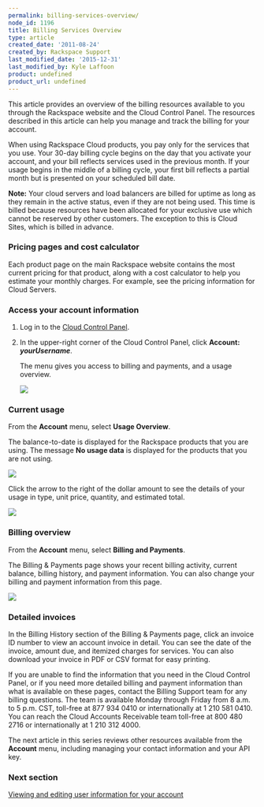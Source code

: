 ```yaml
---
permalink: billing-services-overview/
node_id: 1196
title: Billing Services Overview
type: article
created_date: '2011-08-24'
created_by: Rackspace Support
last_modified_date: '2015-12-31'
last_modified_by: Kyle Laffoon
product: undefined
product_url: undefined
---
```


This article provides an overview of the billing resources available to you through the Rackspace website and the Cloud Control Panel. The resources described in this article can help you manage and track the billing for your account.

When using Rackspace Cloud products, you pay only for the services that you use. Your 30-day billing cycle begins on the day that you activate your account, and your bill reflects services used in the previous month. If your usage begins in the middle of a billing cycle, your first bill reflects a partial month but is presented on your scheduled bill date.

**Note:** Your cloud servers and load balancers are billed for uptime as long as they remain in the active status, even if they are not being used. This time is billed because resources have been allocated for your exclusive use which cannot be reserved by other customers. The exception to this is Cloud Sites, which is billed in advance.

### Pricing pages and cost calculator

Each product page on the main Rackspace website contains the most current pricing for that product, along with a cost calculator to help you estimate your monthly charges. For example, see the pricing information for Cloud Servers.

### Access your account information

1. Log in to the [Cloud Control Panel](http://www.rackspace.com/cloud/servers/pricing/).

2. In the upper-right corner of the Cloud Control Panel, click **Account:** ***yourUsername***.

    The menu gives you access to billing and payments, and a usage overview.

    ![](https://8026b2e3760e2433679c-fffceaebb8c6ee053c935e8915a3fbe7.ssl.cf2.rackcdn.com/field/image/Untitled_0.png)

### Current usage

From the **Account** menu, select **Usage Overview**.

The balance-to-date is displayed for the Rackspace products that you are using. The message **No usage data** is displayed for the products that you are not using.

![](https://8026b2e3760e2433679c-fffceaebb8c6ee053c935e8915a3fbe7.ssl.cf2.rackcdn.com/field/image/Screen%20Shot%202015-01-12%20at%209.43.59%20PM_0.png)

Click the arrow to the right of the dollar amount to see the details of your usage in type, unit price, quantity, and estimated total.

![](https://8026b2e3760e2433679c-fffceaebb8c6ee053c935e8915a3fbe7.ssl.cf2.rackcdn.com/field/image/currentusage.png)

### Billing overview

From the **Account** menu, select **Billing and Payments**.

The Billing & Payments page shows your recent billing activity, current balance, billing history, and payment information. You can also change your billing and payment information from this page.

![](https://8026b2e3760e2433679c-fffceaebb8c6ee053c935e8915a3fbe7.ssl.cf2.rackcdn.com/field/image/billingpmts2.png)


### Detailed invoices

In the Billing History section of the Billing & Payments page, click an invoice ID number to view an account invoice in detail. You can see the date of the invoice, amount due, and itemized charges for services. You can also download your invoice in PDF or CSV format for easy printing.

If you are unable to find the information that you need in the Cloud Control Panel, or if you need more detailed billing and payment information than what is available on these pages, contact the Billing Support team for any billing questions. The team is available Monday through Friday from 8 a.m. to 5 p.m. CST, toll-free at 877 934 0410 or internationally at 1 210 581 0410. You can reach the Cloud Accounts Receivable team toll-free at 800 480 2716 or internationally at 1 210 312 4000.

The next article in this series reviews other resources available from the **Account** menu, including managing your contact information and your API key.

### Next section
[Viewing and editing user information for your account ](/how-to/viewing-and-editing-user-information-for-your-account)
